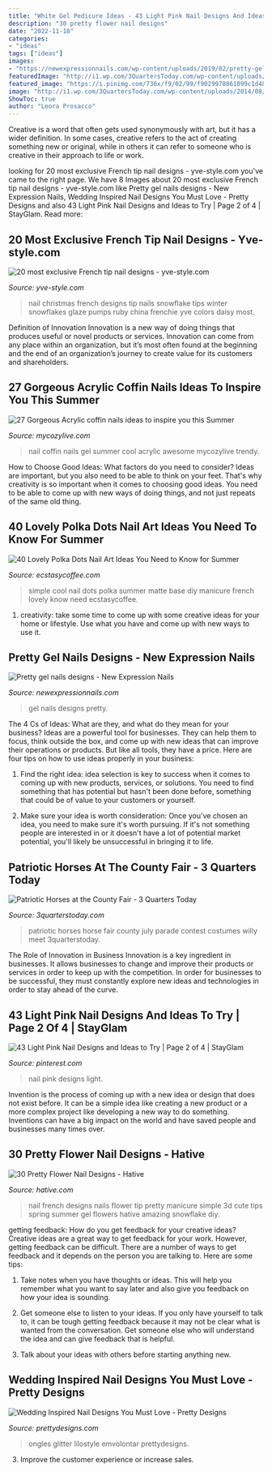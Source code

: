 ```yaml
---
title: "White Gel Pedicure Ideas - 43 Light Pink Nail Designs And Ideas To Try"
description: "30 pretty flower nail designs"
date: "2022-11-18"
categories:
- "ideas"
tags: ["ideas"]
images:
- "https://newexpressionnails.com/wp-content/uploads/2019/02/pretty-gel-nails-designs-1.jpg"
featuredImage: "http://i1.wp.com/3QuartersToday.com/wp-content/uploads/2014/08/IMG952924-301.jpg"
featured_image: "https://i.pinimg.com/736x/f9/02/99/f9029978861099c1d48f78069f781560.jpg"
image: "http://i1.wp.com/3QuartersToday.com/wp-content/uploads/2014/08/IMG952924-301.jpg"
ShowToc: true
author: "Leora Prosacco"
---
```



Creative is a word that often gets used synonymously with art, but it has a wider definition. In some cases, creative refers to the act of creating something new or original, while in others it can refer to someone who is creative in their approach to life or work.

	

		
looking for 20 most exclusive French tip nail designs - yve-style.com you've came to the right page. We have 8 Images about 20 most exclusive French tip nail designs - yve-style.com like Pretty gel nails designs - New Expression Nails, Wedding Inspired Nail Designs You Must Love - Pretty Designs and also 43 Light Pink Nail Designs and Ideas to Try | Page 2 of 4 | StayGlam. Read more:
		
    
## 20 Most Exclusive French Tip Nail Designs - Yve-style.com

<img loading=lazy src="http://yve-style.com/wp-content/uploads/2014/11/winter-french-tips-nails-designs.jpg" onerror="this.onerror=null;this.src='https://tse1.mm.bing.net/th?id=OIP.3szzCeaUOMEj9wEYGMpPTAAAAA&amp;pid=15.1';" alt="20 most exclusive French tip nail designs - yve-style.com">

_Source: yve-style.com_

>nail christmas french designs tip nails snowflake tips winter snowflakes glaze pumps ruby china frenchie yve colors daisy most. 

	

Definition of Innovation
Innovation is a new way of doing things that produces useful or novel products or services. Innovation can come from any place within an organization, but it’s most often found at the beginning and the end of an organization’s journey to create value for its customers and shareholders.

    
## 27 Gorgeous Acrylic Coffin Nails Ideas To Inspire You This Summer

<img loading=lazy src="https://mycozylive.com/wp-content/uploads/2020/06/22-5.jpg" onerror="this.onerror=null;this.src='https://tse3.mm.bing.net/th?id=OIP.DZl_CWm7XfEcI5RuM1E3dAHaJ9&amp;pid=15.1';" alt="27 Gorgeous Acrylic coffin nails ideas to inspire you this Summer">

_Source: mycozylive.com_

>nail coffin nails gel summer cool acrylic awesome mycozylive trendy. 

	

How to Choose Good Ideas: What factors do you need to consider?
Ideas are important, but you also need to be able to think on your feet. That's why creativity is so important when it comes to choosing good ideas. You need to be able to come up with new ways of doing things, and not just repeats of the same old thing.

    
## 40 Lovely Polka Dots Nail Art Ideas You Need To Know For Summer

<img loading=lazy src="https://i2.wp.com/www.ecstasycoffee.com/wp-content/uploads/2016/08/simple-design-on-matte-base.jpg" onerror="this.onerror=null;this.src='https://tse1.mm.bing.net/th?id=OIP.2hmpS74nmikgnyqqkDpIYgHaHa&amp;pid=15.1';" alt="40 Lovely Polka Dots Nail Art Ideas You Need to Know for Summer">

_Source: ecstasycoffee.com_

>simple cool nail dots polka summer matte base diy manicure french lovely know need ecstasycoffee. 

	

1. creativity: take some time to come up with some creative ideas for your home or lifestyle. Use what you have and come up with new ways to use it.

    
## Pretty Gel Nails Designs - New Expression Nails

<img loading=lazy src="https://newexpressionnails.com/wp-content/uploads/2019/02/pretty-gel-nails-designs-1.jpg" onerror="this.onerror=null;this.src='https://tse4.mm.bing.net/th?id=OIP.poW3v84X7WMiRom8XrDf-AHaHa&amp;pid=15.1';" alt="Pretty gel nails designs - New Expression Nails">

_Source: newexpressionnails.com_

>gel nails designs pretty. 

	

The 4 Cs of Ideas: What are they, and what do they mean for your business?
Ideas are a powerful tool for businesses. They can help them to focus, think outside the box, and come up with new ideas that can improve their operations or products. But like all tools, they have a price. Here are four tips on how to use ideas properly in your business:
1. Find the right idea: idea selection is key to success when it comes to coming up with new products, services, or solutions. You need to find something that has potential but hasn't been done before, something that could be of value to your customers or yourself.

2. Make sure your idea is worth consideration: Once you've chosen an idea, you need to make sure it's worth pursuing. If it's not something people are interested in or it doesn't have a lot of potential market potential, you'll likely be unsuccessful in bringing it to life.

    
## Patriotic Horses At The County Fair - 3 Quarters Today

<img loading=lazy src="http://i1.wp.com/3QuartersToday.com/wp-content/uploads/2014/08/IMG952924-301.jpg" onerror="this.onerror=null;this.src='https://tse1.mm.bing.net/th?id=OIP._HqsFmsiZ2UCfuC_XtMNwgHaJ4&amp;pid=15.1';" alt="Patriotic Horses at the County Fair - 3 Quarters Today">

_Source: 3quarterstoday.com_

>patriotic horses horse fair county july parade contest costumes willy meet 3quarterstoday. 

	

The Role of Innovation in Business
Innovation is a key ingredient in businesses. It allows businesses to change and improve their products or services in order to keep up with the competition. In order for businesses to be successful, they must constantly explore new ideas and technologies in order to stay ahead of the curve.

    
## 43 Light Pink Nail Designs And Ideas To Try | Page 2 Of 4 | StayGlam

<img loading=lazy src="https://i.pinimg.com/736x/f9/02/99/f9029978861099c1d48f78069f781560.jpg" onerror="this.onerror=null;this.src='https://tse3.mm.bing.net/th?id=OIP.hmlgtoJjImO8eZL0u95snwHaLH&amp;pid=15.1';" alt="43 Light Pink Nail Designs and Ideas to Try | Page 2 of 4 | StayGlam">

_Source: pinterest.com_

>nail pink designs light. 

	

Invention is the process of coming up with a new idea or design that does not exist before. It can be a simple idea like creating a new product or a more complex project like developing a new way to do something. Inventions can have a big impact on the world and have saved people and businesses many times over.

    
## 30 Pretty Flower Nail Designs - Hative

<img loading=lazy src="https://hative.com/wp-content/uploads/2014/11/flower-nail-designs/8-pretty-flower-nail-designs.jpg" onerror="this.onerror=null;this.src='https://tse4.mm.bing.net/th?id=OIP.wDoN6c9NKVYX5mELGSKuogHaHN&amp;pid=15.1';" alt="30 Pretty Flower Nail Designs - Hative">

_Source: hative.com_

>nail french designs nails flower tip pretty manicure simple 3d cute tips spring summer gel flowers hative amazing snowflake diy. 

	

getting feedback: How do you get feedback for your creative ideas?
Creative ideas are a great way to get feedback for your work. However, getting feedback can be difficult. There are a number of ways to get feedback and it depends on the person you are talking to. Here are some tips:
1. Take notes when you have thoughts or ideas. This will help you remember what you want to say later and also give you feedback on how your idea is sounding.

2. Get someone else to listen to your ideas. If you only have yourself to talk to, it can be tough getting feedback because it may not be clear what is wanted from the conversation. Get someone else who will understand the idea and can give feedback that is helpful.

3. Talk about your ideas with others before starting anything new.

    
## Wedding Inspired Nail Designs You Must Love - Pretty Designs

<img loading=lazy src="https://www.prettydesigns.com/wp-content/uploads/2014/05/Heart-Shape-Nails.jpg" onerror="this.onerror=null;this.src='https://tse4.mm.bing.net/th?id=OIP.X_cNl67EjJiAvQJAsJMTtAHaJ4&amp;pid=15.1';" alt="Wedding Inspired Nail Designs You Must Love - Pretty Designs">

_Source: prettydesigns.com_

>ongles glitter lilostyle emvolontar prettydesigns. 

	

3. Improve the customer experience or increase sales.

